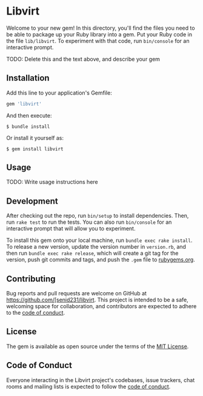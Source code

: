 # Libvirt

Welcome to your new gem! In this directory, you'll find the files you need to be able to package up your Ruby library into a gem. Put your Ruby code in the file `lib/libvirt`. To experiment with that code, run `bin/console` for an interactive prompt.

TODO: Delete this and the text above, and describe your gem

## Installation

Add this line to your application's Gemfile:

```ruby
gem 'libvirt'
```

And then execute:

    $ bundle install

Or install it yourself as:

    $ gem install libvirt

## Usage

TODO: Write usage instructions here

## Development

After checking out the repo, run `bin/setup` to install dependencies. Then, run `rake test` to run the tests. You can also run `bin/console` for an interactive prompt that will allow you to experiment.

To install this gem onto your local machine, run `bundle exec rake install`. To release a new version, update the version number in `version.rb`, and then run `bundle exec rake release`, which will create a git tag for the version, push git commits and tags, and push the `.gem` file to [rubygems.org](https://rubygems.org).

## Contributing

Bug reports and pull requests are welcome on GitHub at https://github.com/[senid231/libvirt. This project is intended to be a safe, welcoming space for collaboration, and contributors are expected to adhere to the [code of conduct](https://github.com/senid231/libvirt/blob/master/CODE_OF_CONDUCT.md).


## License

The gem is available as open source under the terms of the [MIT License](https://opensource.org/licenses/MIT).

## Code of Conduct

Everyone interacting in the Libvirt project's codebases, issue trackers, chat rooms and mailing lists is expected to follow the [code of conduct](https://github.com/senid231/libvirt/blob/master/CODE_OF_CONDUCT.md).
